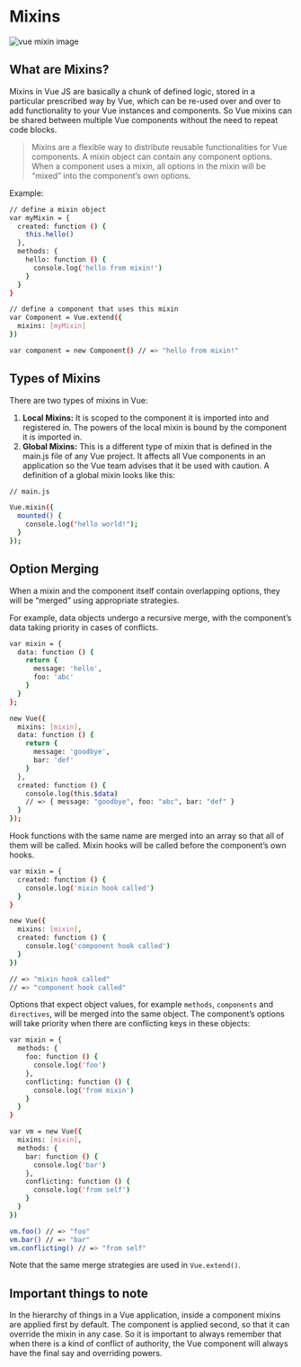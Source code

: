# Mixins

![vue mixin image](https://i.imgur.com/rspToHb.jpg)

## What are Mixins?
Mixins in Vue JS are basically a chunk of defined logic, stored in a particular prescribed way by Vue, which can be re-used over and over to add functionality to your Vue instances and components. So Vue mixins can be shared between multiple Vue components without the need to repeat code blocks.

> Mixins are a flexible way to distribute reusable functionalities for Vue components. A mixin object can contain any component options. When a component uses a mixin, all options in the mixin will be “mixed” into the component’s own options.

Example:
```sh
// define a mixin object
var myMixin = {
  created: function () {
    this.hello()
  },
  methods: {
    hello: function () {
      console.log('hello from mixin!')
    }
  }
}

// define a component that uses this mixin
var Component = Vue.extend({
  mixins: [myMixin]
})

var component = new Component() // => "hello from mixin!"
```

## Types of Mixins
There are two types of mixins in Vue:
1. **Local Mixins:** It is scoped to the component it is imported into and registered in. The powers of the local mixin is bound by the component it is imported in.
2. **Global Mixins:** This is a different type of mixin that is defined in the main.js file of any Vue project. It affects all Vue components in an application so the Vue team advises that it be used with caution. A definition of a global mixin looks like this:
```sh
// main.js

Vue.mixin({
  mounted() {
    console.log("hello world!");
  }
});
```

## Option Merging
When a mixin and the component itself contain overlapping options, they will be “merged” using appropriate strategies.

For example, data objects undergo a recursive merge, with the component’s data taking priority in cases of conflicts.
 
```sh
var mixin = {
  data: function () {
    return {
      message: 'hello',
      foo: 'abc'
    }
  }
};

new Vue({
  mixins: [mixin],
  data: function () {
    return {
      message: 'goodbye',
      bar: 'def'
    }
  },
  created: function () {
    console.log(this.$data)
    // => { message: "goodbye", foo: "abc", bar: "def" }
  }
});
```

Hook functions with the same name are merged into an array so that all of them will be called. Mixin hooks will be called before the component’s own hooks.

```sh
var mixin = {
  created: function () {
    console.log('mixin hook called')
  }
}

new Vue({
  mixins: [mixin],
  created: function () {
    console.log('component hook called')
  }
})

// => "mixin hook called"
// => "component hook called"
```

Options that expect object values, for example `methods`, `components` and `directives`, will be merged into the same object. The component’s options will take priority when there are conflicting keys in these objects:

```sh
var mixin = {
  methods: {
    foo: function () {
      console.log('foo')
    },
    conflicting: function () {
      console.log('from mixin')
    }
  }
}

var vm = new Vue({
  mixins: [mixin],
  methods: {
    bar: function () {
      console.log('bar')
    },
    conflicting: function () {
      console.log('from self')
    }
  }
})

vm.foo() // => "foo"
vm.bar() // => "bar"
vm.conflicting() // => "from self"
```

Note that the same merge strategies are used in `Vue.extend()`.

## Important things to note
In the hierarchy of things in a Vue application, inside a component mixins are applied first by default. The component is applied second, so that it can override the mixin in any case. So it is important to always remember that when there is a kind of conflict of authority, the Vue component will always have the final say and overriding powers.
